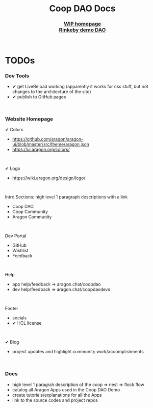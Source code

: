 <h1 align="center">Coop DAO Docs</h1>
<h3 align="center">
  <a href='https://aragoncoop.github.io/coop-dao-docs/'>WIP homepage</a>
  <br>
  <a href='https://rinkeby.aragon.org/#/flight.aragonid.eth/0xd13a1c90050dca41082c830b94145b323791b320'>Rinkeby demo DAO</a>
</h3>

<br>

# TODOs

### Dev Tools 
- ✔ get LiveReload working (apparently it works for css stuff, but not changes to the architecture of the site)
- ✔ publish to GitHub pages

<br />

### Website Homepage 

✔ Colors
- https://github.com/aragon/aragon-ui/blob/master/src/theme/aragon.json
- https://ui.aragon.org/colors/

<br />

✔ Logo
- https://wiki.aragon.org/design/logo/

<br />

Intro Sections: high level 1 paragraph descriptions with a link
- Coop DAO
- Coop Community 
- Aragon Community

<br />

Dev Portal
- GitHub
- Wishlist
- Feedback

<br />

Help
- app help/feedback => aragon.chat/coopdao
- dev help/feedback => aragon.chat/coopdaodevs

<br />

Footer
- socials
- ✔ HCL license

<br />

✔ Blog
- project updates and highlight community work/accomplishments

<br />

### Docs 
- high level 1 paragrah description of the coop => nest => flock flow
- catalog all Aragon Apps used in the Coop DAO Demo
- create tutorials/explanations for all the Apps
- link to the source codes and project repos
